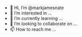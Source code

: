- 👋 Hi, I’m @markjamesnate
- 👀 I’m interested in ...
- 🌱 I’m currently learning ...
- 💞️ I’m looking to collaborate on ...
- 📫 How to reach me ...

<!---
markjamesnate/markjamesnate is a ✨ special ✨ repository because its `README.md` (this file) appears on your GitHub profile.
You can click the Preview link to take a look at your changes.
--->
